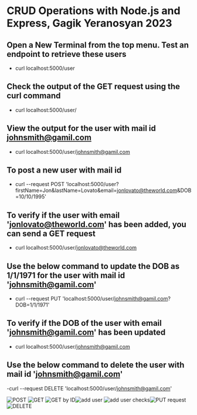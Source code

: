 # CRUD Operations with Node.js and Express, Gagik Yeranosyan 2023

## Open a New Terminal from the top menu. Test an endpoint to retrieve these users
- curl localhost:5000/user

## Check the output of the GET request using the curl command
- curl localhost:5000/user/

## View the output for the user with mail id johnsmith@gamil.com
- curl localhost:5000/user/johnsmith@gamil.com

## To post a new user with mail id
- curl --request POST 'localhost:5000/user?firstName=Jon&lastName=Lovato&email=jonlovato@theworld.com&DOB=10/10/1995'

## To verify if the user with email 'jonlovato@theworld.com' has been added, you can send a GET request
- curl localhost:5000/user/jonlovato@theworld.com

## Use the below command to update the DOB as 1/1/1971 for the user with mail id 'johnsmith@gamil.com'
- curl --request PUT 'localhost:5000/user/johnsmith@gamil.com?DOB=1/1/1971'

## To verify if the DOB of the user with email 'johnsmith@gamil.com' has been updated
- curl localhost:5000/user/johnsmith@gamil.com

## Use the below command to delete the user with mail id 'johnsmith@gamil.com'
-curl --request DELETE 'localhost:5000/user/johnsmith@gamil.com'

![POST](https://github.com/Yeranosyan/CRUD-Operations-with-Node.js-and-Express/assets/120154377/0a05f02e-b81a-4d03-a3a7-c450cfd9635d)
![GET](https://github.com/Yeranosyan/CRUD-Operations-with-Node.js-and-Express/assets/120154377/c45d3ca5-ff39-4d3a-a9a2-0422fb279881)
![GET by ID](https://github.com/Yeranosyan/CRUD-Operations-with-Node.js-and-Express/assets/120154377/d550a0e9-7c51-4976-8c53-27b66d1aebe2)![add user](https://github.com/Yeranosyan/CRUD-Operations-with-Node.js-and-Express/assets/120154377/d5e925ba-7b23-4e01-ad66-d3894a46fc6b)
![add user checks](https://github.com/Yeranosyan/CRUD-Operations-with-Node.js-and-Express/assets/120154377/59e525da-38ab-4b0c-8ad4-4cd9d1420e75)![PUT request](https://github.com/Yeranosyan/CRUD-Operations-with-Node.js-and-Express/assets/120154377/f0c3adfc-a9d6-4b53-a53d-baf49501f396)
![DELETE](https://github.com/Yeranosyan/CRUD-Operations-with-Node.js-and-Express/assets/120154377/c48d3f0c-1af0-4379-8884-b7e28f3073af)




